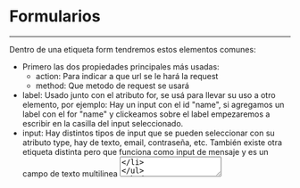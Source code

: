 # Formularios
---
Dentro de una etiqueta form tendremos estos elementos comunes:
  * Primero las dos propiedades principales más usadas:
    * action: Para indicar a que url se le hará la request
    * method: Que metodo de request se usará
  * label: Usado junto con el atributo for, se usá para llevar su uso a otro elemento, por ejemplo: Hay un input con el id "name", si agregamos un label con el for "name" y clickeamos sobre el label empezaremos a escribir en la casilla del input seleccionado.
  * input: Hay distintos tipos de input que se pueden seleccionar con su atributo type, hay de texto, email, contraseña, etc. También existe otra etiqueta distinta pero que funciona como input de mensaje y es un campo de texto multilinea <textarea>